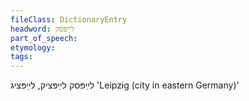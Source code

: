 ```yaml
---
fileClass: DictionaryEntry
headword: לײַפּסק
part_of_speech: 
etymology: 
tags: 
---
```

לײַפּסק
לײַפּציק, לײַפּציג
'Leipzig (city in eastern Germany)'

